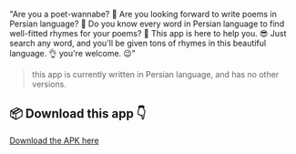 "Are you a poet-wannabe? 🫠
Are you looking forward to write poems in Persian language? 🤨
Do you know every word in Persian language to find well-fitted rhymes for your poems? 🤔
This app is here to help you. 😎
Just search any word, and you'll be given tons of rhymes in this beautiful language. 👌
you're welcome. 😉"
> this app is currently written in Persian language, and has no other versions.

## 📦 Download this app 👇
[Download the APK here](https://github.com/MotamedKia/RhymeFinder/releases/download/apps/HamGhafieh-0.1.2.apk)
